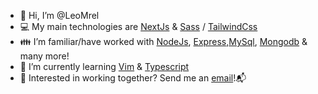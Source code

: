- 👋 Hi, I’m @LeoMrel
- 💻 My main technologies are <a href="https://github.com/vercel/next.js">NextJs</a> & <a href="https://github.com/sass/sass">Sass</a> / <a href="https://github.com/tailwindlabs/tailwindcss">TailwindCss</a>
- 👪 I’m familiar/have worked with <a href="https://github.com/nodejs/node">NodeJs</a>, <a href="https://github.com/expressjs/express">Express</a>,<a href="https://github.com/mysqljs/mysql">MySql</a>, <a href="https://github.com/mongodb/mongo">Mongodb</a> & many more!
- 🌱 I’m currently learning <a href="https://github.com/topics/vim">Vim</a> & <a href="https://github.com/topics/typescript">Typescript</a>
- 🤔 Interested in working together? Send me an <a href="mailto:leonardomrel0028@gmail.com">email</a>!📬

<!---
LeoMrel/LeoMrel is a ✨ special ✨ repository because its `README.md` (this file) appears on your GitHub profile.
You can click the Preview link to take a look at your changes.
--->
